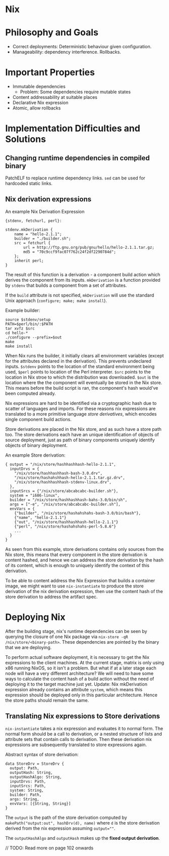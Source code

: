 # Nix

# Philosophy and Goals
- Correct deployments: Deterministic behaviour given configuration.
- Manageability: dependency interference. Rollbacks.

# Important Properties
- Immutable dependencies
  - Problem: Some dependencies require mutable states
- Content addressability at suitable places
- Declarative Nix expression
- Atomic, allow rollbacks

# Implementation Difficulties and Solutions
## Changing runtime dependencies in compiled binary
PatchELF to replace runtime dependency links. `sed` can be used for hardcoded static links.

## Nix derivation expressions
An example Nix Derivation Expression
```
{stdenv, fetchurl, perl}:

stdenv.mkDerivation {
	name = "hello-2.1.1";
	builder = "./builder.sh";
	src = fetchurl {
		url = http://ftp.gnu.org/pub/gnu/hello/hello-2.1.1.tar.gz;
		md5 = "70c9ccf9fac07f762c24f2df2290784d";
	};
	inherit perl;
}
```

The result of this function is a derivation - a component build action which derives the component from its inputs. `mkDerivation` is a function provided by `stdenv` that builds a component from a set of attributes.

If the `build` attribute is not specified, `mkDerivation` will use the standard Unix approach (`configure; make; make install`).

Example builder:
```
source $stdenv/setup
PATH=$perl/bin/:$PATH
tar xvfz $src
cd hello-*
./configure --prefix=$out
make
make install
```

When Nix runs the builder, it initially clears all environment variables (except for the attributes declared in the derivation). This prevents undeclared inputs. `$stdenv` points to the location of the standard environment being used, `$perl` points to location of the Perl interpreter. `$src` points to the location in Nix stroe to which the distribution was downloaded. `$out` is the location where the the component will eventually be stored in the Nix store. This means before the build script is ran, the component's hash would've been computed already.

Nix expressions are hard to be identified via a cryptographic hash due to scatter of languages and imports. For these reasons nix expressions are translated to a more primitive language *store derivatives*, which encodes single component build actions.

Store derivations are placed in the Nix store, and as such have a store path too. The store derivations each have an unique identification of objects of source deployment, just as path of binary components uniquely identify objects of binary deployment.

An example Store derivation:
```
{ output = "/nix/store/hashhashhash-hello-2.1.1",
  inputDrvs = {
    "/nix/store/hashhashhash-bash-3.0.drv",
    "/nix/store/hashahshhash-hello-2.1.1.tar.gz.drv",
    "/nix/store/hashhashhash-stdenv-linux.drv",
  },
  inputSrcs = {"/nix/store/abcabcabc-builder.sh"},
  system = "i686-linux",
  builder = "/nix/store/hashhashhash-bahs-3.0/bin/sh",
  args = ["-e", "/nix/store/abcabcabc-builder.sh"],
  envVars = {
    {"builder", "/nix/store/hashahshahs-bash-3.0/bin/bash"},
    {"name", "hello-2.1.1"}
    {"out", "/nix/store/hashhashhash-hello-2.1.1"}
    {"perl", "/nix/store/hashahshahs-perl-5.8.6"}
    ...
  }
}
```

As seen from this example, store derivations contains only sources from the Nix store, this means that every component in the store derivation is content hashed, and hence we can address the store derivation by the hash of its content, which is enough to uniquely identify the context of this derivation.

To be able to content address the Nix Expression that builds a container image, we might want to use `nix-instantiate` to produce the store derivation of the nix derivation expression, then use the content hash of the store derivation to address the artifact spec.

# Deploying Nix
After the building stage, nix's runtime dependencies can be seen by querying the closure of one Nix package via `nix-store -qR /nix/store/<binary-path>`. These dependencies are pointed by the binary that we are deploying.

To perform actual software deployment, it is necessary to get the Nix expressions to the client machines. At the current stage, matrix is only using x86 running NixOS, so it isn't a problem. But what if at a later stage each node will have a very different architecture? We will need to have some ways to calculate the content hash of a build action without the need of deploying it to the target machine just yet. Update: Nix mkDerivation expression already contains an attribute `system`, which means this expression should be deployed only in this particular architecture. Hence the store paths should remain the same.

## Translating Nix expressions to Store derivations
`nix-instantiate` takes a nix expression and evaluates it to normal form. The normal form should be a call to derivation, or a nested structure of lists and attribute sets that contain calls to derivation. Then these derivation nix expressions are subsequently translated to store expressions again.

Abstract syntax of store derivation:
```
data StoreDrv = StoreDrv {
  output: Path,
  outputHash: String,
  outputHashAlgo: String,
  inputDrvs: Path,
  inputSrcs: Path,
  system: String,
  builder: Path,
  args: String,
  envVars: [{String, String}]
}
```

The `output` is the path of the store derivation computed by `makePath("output:out", hashDrv(d), name)` where `d` is the store derivation derived from the nix expression assuming `output=""`.

The `outputHashAlgo` and `outputHash` makes up the **fixed output derivation**.

// TODO: Read more on page 102 onwards
